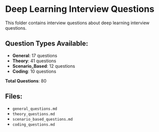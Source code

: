 # Deep Learning Interview Questions

This folder contains interview questions about deep learning interview questions.

## Question Types Available:

- **General**: 17 questions
- **Theory**: 41 questions
- **Scenario_Based**: 12 questions
- **Coding**: 10 questions

**Total Questions**: 80

## Files:

- `general_questions.md`
- `theory_questions.md`
- `scenario_based_questions.md`
- `coding_questions.md`
